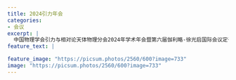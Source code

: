 ```yaml
---
title: 2024引力年会
categories:
- 会议
excerpt: |
  中国物理学会引力与相对论天体物理分会2024年学术年会暨第六届伽利略-徐光启国际会议定于2024年4月19日至24日在湖南省衡阳市林隐假日酒店召开。
feature_text: |

feature_image: "https://picsum.photos/2560/600?image=733"
image: "https://picsum.photos/2560/600?image=733"
---
```




